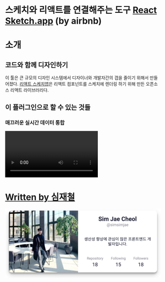# 스케치와 리액트를 연결해주는 도구 [React Sketch.app](https://airbnb.design/painting-with-code/) (by airbnb)

# 소개

## 코드와 함께 디자인하기

이 툴은 큰 규모의 디자인 시스템에서 디자이너와 개발자간의 갭을 줄이기 위해서 만들어졌다.
[리액트 스케치앱](https://github.com/airbnb/react-sketchapp)은 리액트 컴포넌트를 스케치에 렌더링 하기 위해 만든 오픈소스 리액트 라이브러리다.

## 이 플러그인으로 할 수 있는 것들

### 매끄러운 실시간 데이터 통합

![](https://airbnb.design/wp-content/uploads/2017/04/Foursquare-Maps.mp4)

# [Written by 심재철](https://github.com/simsimjae)

![](../.gitbook/assets/simsimjae.png)
